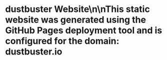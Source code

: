 # dustbuster Website\n\nThis static website was generated using the GitHub Pages deployment tool and is configured for the domain: dustbuster.io
